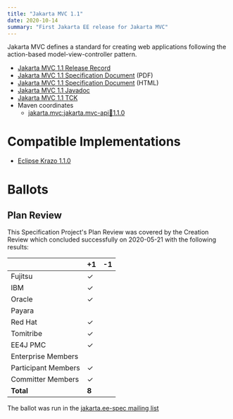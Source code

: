 ```yaml
---
title: "Jakarta MVC 1.1"
date: 2020-10-14
summary: "First Jakarta EE release for Jakarta MVC"
---
```

Jakarta MVC defines a standard for creating web applications following the action-based model-view-controller pattern.

* [Jakarta MVC 1.1 Release Record](https://projects.eclipse.org/projects/ee4j.mvc/releases/1.1)
* [Jakarta MVC 1.1 Specification Document](./jakarta-mvc-spec-1.1.pdf) (PDF)
* [Jakarta MVC 1.1 Specification Document](./jakarta-mvc-spec-1.1.html) (HTML)
* [Jakarta MVC 1.1 Javadoc](./apidocs)
* [Jakarta MVC 1.1 TCK](http://downloads.eclipse.org/jakarta/mvc/1.1./mvc-tck-1.1.0.zip)
* Maven coordinates
  * [jakarta.mvc:jakarta.mvc-api:jar:1.1.0](https://search.maven.org/artifact/jakarta.mvc/jakarta.mvc-api/1.1.0/jar)

# Compatible Implementations

* [Eclipse Krazo 1.1.0](https://projects.eclipse.org/projects/ee4j.krazo)

# Ballots

## Plan Review

This Specification Project's Plan Review was covered by the Creation Review which concluded successfully on 2020-05-21 with the following results:

|                       |  +1     | -1      |
|-----------------------|---------|---------|
|Fujitsu                | &check; |         |
|IBM                    | &check; |         |
|Oracle                 | &check; |         |
|Payara                 |         |         |
|Red Hat                | &check; |         |
|Tomitribe              | &check; |         |
|EE4J PMC               | &check; |         |
|Enterprise Members     |         |         |
|Participant Members    | &check; |         |
|Committer Members      | &check; |         |
|**Total**              |  **8**  |         |

The ballot was run in the [jakarta.ee-spec mailing list](https://www.eclipse.org/lists/jakarta.ee-spec/msg00650.html)

<!--
## Release Review

The Release Review Specification Committee Ballot concluded successfully on 2020-x-x with the following results:
 
|                       |  Yes    | No      | Abstain  |
|-----------------------|---------|---------|----------|
|Fujitsu                |         |         |          |
|IBM                    |         |         |          |
|Oracle                 |         |         |          |
|Payara                 |         |         |          |
|Red Hat                |         |         |          |
|Tomitribe              |         |         |          |
|EE4J PMC               |         |         |          |
|Enterprise Members     |         |         |          |
|Participant Members    |         |         |          |
|Committer Members      |         |         |          |

The ballot was run in the [jakarta.ee-spec mailing list]()
-->